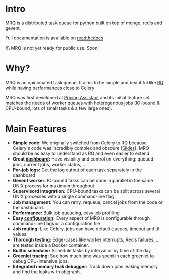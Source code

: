 # Intro

[MRQ](http://pricingassistant.github.io/mrq) is a distributed task queue for python built on top of mongo, redis and gevent.

Full documentation is available on [readthedocs](http://mrq.readthedocs.org/en/latest/)

/!\ MRQ is not yet ready for public use. Soon!

# Why?

MRQ is an opinionated task queue. It aims to be simple and beautiful like [RQ](http://python-rq.org) while having performances close to [Celery](http://celeryproject.org)

MRQ was first developed at [Pricing Assistant](http://pricingassistant.com) and its initial feature set matches the needs of worker queues with heterogenous jobs (IO-bound & CPU-bound, lots of small tasks & a few large ones).

# Main Features

 * **Simple code:** We originally switched from Celery to RQ because Celery's code was incredibly complex and obscure ([Slides](http://www.slideshare.net/sylvinus/why-and-how-pricing-assistant-migrated-from-celery-to-rq-parispy-2)). MRQ should be as easy to understand as RQ and even easier to extend.
 * **Great [dashboard](http://mrq.readthedocs.org/en/latest/dashboard/):** Have visibility and control on everything: queued jobs, current jobs, worker status, ...
 * **Per-job logs:** Get the log output of each task separately in the dashboard
 * **Gevent worker:** IO-bound tasks can be done in parallel in the same UNIX process for maximum throughput
 * **Supervisord integration:** CPU-bound tasks can be split across several UNIX processes with a single command-line flag
 * **Job management:** You can retry, requeue, cancel jobs from the code or the dashboard.
 * **Performance:** Bulk job queueing, easy job profiling
 * **Easy [configuration](http://mrq.readthedocs.org/en/latest/configuration):** Every aspect of MRQ is configurable through command-line flags or a configuration file
 * **Job routing:** Like Celery, jobs can have default queues, timeout and ttl values.
 * **Thorough [testing](http://mrq.readthedocs.org/en/latest/tests):** Edge-cases like worker interrupts, Redis failures, ... are tested inside a Docker container.
 * **Builtin scheduler:** Schedule tasks by interval or by time of the day
 * **Greenlet tracing:** See how much time was spent in each greenlet to debug CPU-intensive jobs.
 * **Integrated memory leak debugger:** Track down jobs leaking memory and find the leaks with objgraph.